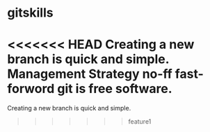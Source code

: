 # gitskills
<<<<<<< HEAD
Creating a new branch is quick and simple.
Management Strategy
no-ff fast-forword
git is free software.
=======
Creating a new branch is quick and simple.
>>>>>>> feature1
